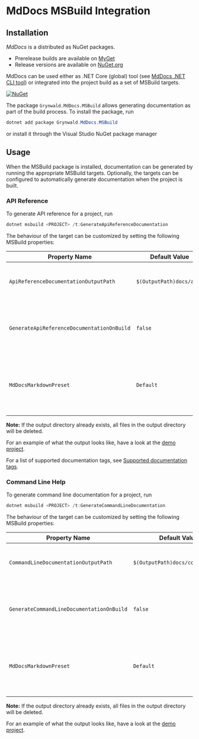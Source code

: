 # MdDocs MSBuild Integration

## Installation

*MdDocs* is a distributed as NuGet packages.

- Prerelease builds are available on [MyGet](https://www.myget.org/feed/ap0llo-mddocs/package/nuget/Grynwald.Utilities)
- Release versions are available on [NuGet.org](https://www.nuget.org/packages/Grynwald.MdDocs)

MdDocs can be used either as .NET Core (global) tool (see
[MdDocs .NET CLI tool](./net-cli-tool.md)) or integrated into
the project build as a set of MSBuild targets.

[![NuGet](https://img.shields.io/nuget/v/Grynwald.MdDocs.MSBuild.svg)](https://www.nuget.org/packages/Grynwald.MdDocs.MSBuild)

The package `Grynwald.MdDocs.MSBuild` allows generating documentation
as part of the build process. To install the package, run

```ps1
dotnet add package Grynwald.MdDocs.MSBuild
```

or install it through the Visual Studio NuGet package manager

## Usage

When the MSBuild package is installed, documentation can be generated
by running the appropriate MSBuild targets. Optionally, the targets
can be configured to automatically generate documentation when the
project is built.

### API Reference

To generate API reference for a project, run

```ps1
dotnet msbuild <PROJECT> /t:GenerateApiReferenceDocumentation
```

The behaviour of the target can be customized by setting the following
MSBuild properties:

| Property Name                              | Default Value            | Description                                                                               |
|--------------------------------------------|--------------------------|-------------------------------------------------------------------------------------------|
| `ApiReferenceDocumentationOutputPath`      | `$(OutputPath)docs/api/` | The directory to save the generated documetation to.                                      |
| `GenerateApiReferenceDocumentationOnBuild` | `false`                  | Set the to `true` to automatically generate API documentation when the project is built.  |
| `MdDocsMarkdownPreset`                     | `Default`                | Specify the "preset" to use for the generated markdown. Valid values: `Default`, `MkDocs` |

**Note:** If the output directory already exists, all files in the output
directory will be deleted.

For an example of what the output looks like, have a look at the
[demo project](./demoprojects/api/DemoProject/index.md).

For a list of supported documentation tags, see
[Supported documentation tags](./apireference/tags.md).

### Command Line Help

To generate command line documentation for a project, run

```ps1
dotnet msbuild <PROJECT> /t:GenerateCommandLineDocumentation
```

The behaviour of the target can be customized by setting the following
MSBuild properties:

| Property Name                             | Default Value                    | Description                                                                                   |
|-------------------------------------------|----------------------------------|-----------------------------------------------------------------------------------------------|
| `CommandLineDocumentationOutputPath`      | `$(OutputPath)docs/commandline/` | The directory to save the generated documetation to.                                          |
| `GenerateCommandLineDocumentationOnBuild` | `false`                          | Set to `true` to automatically generate command line documentation when the project is built. |
| `MdDocsMarkdownPreset`                    | `Default`                        | Specify the "preset" to use for the generated markdown. Valid values: `Default`, `MkDocs`     |

**Note:** If the output directory already exists, all files in the output
directory will be deleted.

For an example of what the output looks like, have a look at the
[demo project](./demoprojects/commandline/index.md).
